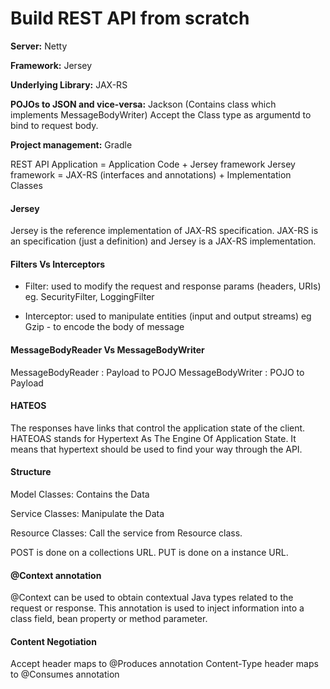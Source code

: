 # Build REST API from scratch 

**Server:** Netty

**Framework:** Jersey 

**Underlying Library:** JAX-RS

**POJOs to JSON and vice-versa:** Jackson (Contains class which implements MessageBodyWriter)
Accept the Class type as argumentd to bind to request body.

**Project management:** Gradle

REST API Application = Application Code + Jersey framework
Jersey framework = JAX-RS (interfaces and annotations) + Implementation Classes

#### Jersey
Jersey is the reference implementation of JAX-RS specification.
JAX-RS is an specification (just a definition) and Jersey is a JAX-RS implementation.

#### Filters Vs Interceptors
* Filter: used to modify the request and response params (headers, URIs)
eg. SecurityFilter, LoggingFilter

* Interceptor: used to manipulate entities (input and output streams)
eg Gzip - to encode the body of message

#### MessageBodyReader Vs MessageBodyWriter

MessageBodyReader : Payload to POJO
MessageBodyWriter : POJO to Payload
 
#### HATEOS
The responses have links that control the application state of the client. 
HATEOAS stands for Hypertext As The Engine Of Application State. 
It means that hypertext should be used to find your way through the API.
 
 #### Structure
Model Classes:
Contains the Data

Service Classes:
Manipulate the Data

Resource Classes:
Call the service from Resource class.

POST is done on a collections URL.
PUT is done on a instance URL.

#### @Context annotation
@Context can be used to obtain contextual Java types related to the request or response.
This annotation is used to inject information into a class field, bean property or method parameter.

#### Content Negotiation
Accept header maps to @Produces annotation
Content-Type header maps to @Consumes annotation  